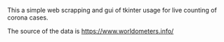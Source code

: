 This a simple web scrapping and gui of tkinter usage for live counting of corona cases.

The source of the data is https://www.worldometers.info/
